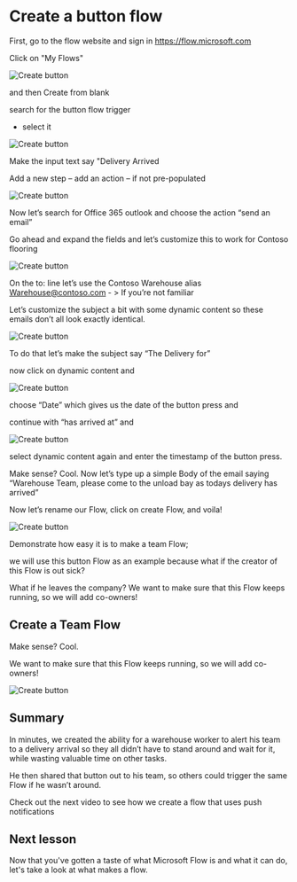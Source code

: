 <properties
   pageTitle="Create a button flow | Microsoft Flow"
   description="Create a button flow and team flow for Contoso Flooring."
   services=""
   suite="flow"
   documentationCenter="na"
   authors="v-joaloh"
   manager="anneta"
   editor=""
   tags=""
   featuredVideoId="kZs7lqgp4LU"
   courseDuration="5m"/>

<tags
   ms.service="flow"
   ms.devlang="na"
   ms.topic="get-started-article"
   ms.tgt_pltfrm="na"
   ms.workload="na"
   ms.date="06/08/2017"
   ms.author="v-joaloh"/>

# Create a button flow #



First, go to the flow website and sign in https://flow.microsoft.com 

Click on "My Flows"

![Create button](./media/learning-create-a-button-flow/graphic.png)

and then Create from blank

search for the button flow trigger
 - select it

![Create button](./media/learning-create-a-button-flow/graphic.png)

Make the input text say "Delivery Arrived

Add a new step – add an action – if not pre-populated 

![Create button](./media/learning-create-a-button-flow/graphic.png)

Now let’s search for Office 365 outlook and choose the action “send an email”

Go ahead and expand the fields and let’s customize this to work for Contoso flooring

![Create button](./media/learning-create-a-button-flow/graphic.png)

On the to: line let’s use the Contoso Warehouse alias Warehouse@contoso.com - > If you’re not familiar

Let’s customize the subject a bit with some dynamic content so these emails don’t all look exactly identical.

![Create button](./media/learning-create-a-button-flow/graphic.png)

To do that let’s make the subject say “The Delivery for”

now click on dynamic content and 

![Create button](./media/learning-create-a-button-flow/graphic.png)

choose “Date” which gives us the date of the button press and 

continue with “has arrived at” and 

![Create button](./media/learning-create-a-button-flow/graphic.png)

select dynamic content again and enter the timestamp of the button press.

Make sense? Cool. Now let’s type up a simple Body of the email saying “Warehouse Team, please come to the unload bay as todays delivery has arrived”

Now let’s rename our Flow, click on create Flow, and voila!

![Create button](./media/learning-create-a-button-flow/graphic.png)

Demonstrate how easy it is to make a team Flow;

 we will use this button Flow as an example because what if the creator of this Flow is out sick? 

What if he leaves the company? We want to make sure that this Flow keeps running, so we will add co-owners!

## Create a Team Flow ##

Make sense? Cool. 

 We want to make sure that this Flow keeps running, so we will add co-owners!

![Create button](./media/learning-create-a-button-flow/graphic.png)


## Summary ##

In minutes, we created the ability for a warehouse worker to alert his team to a delivery arrival so they all didn’t have to stand around and wait for it, while wasting valuable time on other tasks. 

He then shared that button out to his team, so others could trigger the same Flow if he wasn’t around.

Check out the next video to see how we create a flow that uses push notifications

## Next lesson ##

Now that you've gotten a taste of what Microsoft Flow is and what it can do, let's take a look at what makes a flow. 